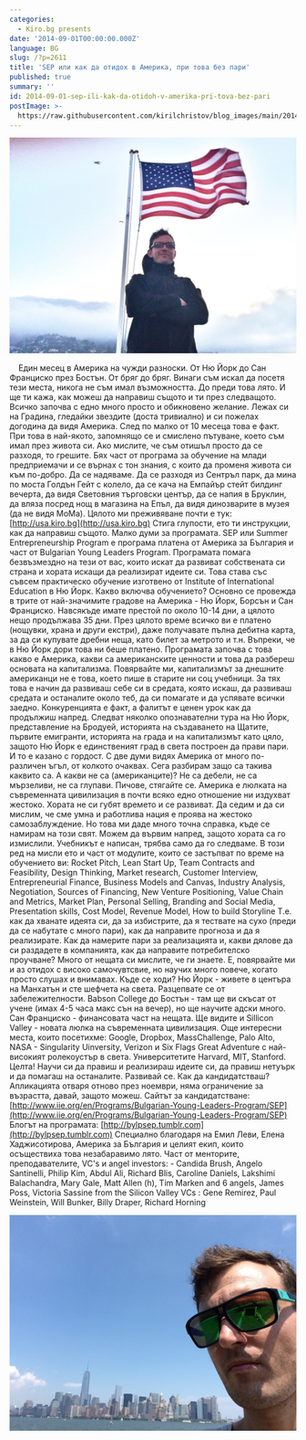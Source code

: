 ```yaml
---
categories:
  - Kiro.bg presents
date: '2014-09-01T00:00:00.000Z'
language: BG
slug: /?p=2611
title: 'SEP или как да отидох в Америка, при това без пари'
published: true
summary: ''
id: 2014-09-01-sep-ili-kak-da-otidoh-v-amerika-pri-tova-bez-pari
postImage: >-
  https://raw.githubusercontent.com/kirilchristov/blog_images/main/2014/09/tumblr_na9c2lKHUr1qfedy2o4_1280.jpg
---
```


![tumblr_na9c2lKHUr1qfedy2o4_1280](https://raw.githubusercontent.com/kirilchristov/blog_images/main/2014/09/tumblr_na9c2lKHUr1qfedy2o4_1280.jpg)

     Един месец в Америка на чужди разноски. От Ню Йорк до Сан Франциско през Бостън. От бряг до бряг. Винаги съм искал да посетя тези места, никога не съм имал възможността. До преди това лято. И ще ти кажа, как можеш да направиш същото и ти през следващото. Всичко започва с едно много просто и обикновено желание. Лежах си на Градина, гледайки звездите (доста тривиално) и си пожелах догодина да видя Америка. След по малко от 10 месеца това е факт. При това в най-якото, запомнящо се и смислено пътуване, което съм имал през живота си. Ако мислите, че съм отишъл просто да се разходя, то грешите. Бях част от програма за обучение на млади предприемачи и се върнах с тон знания, с които да променя живота си към по-добро. Да се надяваме. Да се разходя из Сентръл парк, да мина по моста Голдън Гейт с колело, да се кача на Емпайър стейт билдинг вечерта, да видя Световния търговски център, да се напия в Бруклин, да вляза посред нощ в магазина на Епъл, да видя динозварите в музея (да не видя МоМа). Цялото ми преживяване почти е тук: [http://usa.kiro.bg](http://usa.kiro.bg) Стига глупости, ето ти инструкции, как да направиш същото. Малко думи за програмата. SEP или Summer Entrepreneurship Program е програма платена от Америка за България и част от Bulgarian Young Leaders Program. Програмата помага безвъзмездно на тези от вас, които искат да развиват собствената си страна и хората искащи да реализират идеите си. Това става със съвсем практическо обучение изготвено от Institute of International Education в Ню Йорк. Какво включва обучението? Основно се провежда в трите от най-значимите градове на Америка - Ню Йорк, Борсън и Сан Франциско. Навсякъде имате престой по около 10-14 дни, а цялото нещо продължава 35 дни. През цялото време всичко ви е платено (нощувки, храна и други екстри), даже получавате пълна дебитна карта, за да си купувате дребни неща, като билет за метрото и т.н. Въпреки, че в Ню Йорк дори това ни беше платено. Програмата започва с това какво е Америка, какви са американските ценности и това да разбереш основата на капитализма. Повярвайте ми, капитализмът за днешните американци не е това, което пише в старите ни соц учебници. За тях това е начин да развиваш себе си в средата, която искаш, да развиваш средата и останалите около теб, да си помагате и да успявате всички заедно. Конкуренцията е факт, а фалитът е ценен урок как да продължиш напред. Следват няколко опознавателни тура на Ню Йорк, представление на Бродуей, историята на създаването на Щатите, първите емигранти, историята на града и на капитализмът като цяло, защото Ню Йорк е единственият град в света построен да прави пари. И то е казано с гордост. С две думи видях Америка от много по-различен ъгъл, от колкото очаквах. Сега разбирам защо са такива каквито са. А какви не са (американците)? Не са дебели, не са мързеливи, не са глупави. Пичове, стягайте се. Америка е люлката на съвременната цивилизация в почти всяко едно отношение ни издухват жестоко. Хората не си губят времето и се развиват. Да седим и да си мислим, че сме умна и работлива нация е проява на жестоко самозаблуждение. Но това ми даде много точна справка, къде се намирам на този свят. Можем да вървим напред, защото хората са го измислили. Учебникът е написан, трябва само да го следваме. В този ред на мисли ето и част от модулите, които се застъпват по време на обучението ви: Rocket Pitch, Lean Start Up, Team Contracts and Feasibility, Design Thinking, Market research, Customer Interview, Entrepreneurial Finance, Business Models and Canvas, Industry Analysis, Negotiation, Sources of Financing, New Venture Positioning, Value Chain and Metrics, Market Plan, Personal Selling, Branding and Social Media, Presentation skills, Cost Model, Revenue Model, How to build Storyline T.e. как да хванате идеята си, да за избистрите, да я тествате на сухо (преди да се набутате с много пари), как да направите прогноза и да я реализирате. Как да намерите пари за реализацията и, какви дялове да си раздадете в компанията, как да направите потребителско проучване? Много от нещата си мислите, че ги знаете. Е, повярвайте ми и аз отидох с високо самочувтсвие, но научих много повече, когато просто слушах и внимавах. Къде се ходи? Ню Йорк - живете в центъра на Манхатън и сте шефчета на света. Разцепвате се от забележителности. Babson College до Бостън - там ще ви скъсат от учене (имах 4-5 часа макс сън на вечер), но ще научите адски много. Сан Франциско - финансовата част на нещата. Ще видите и Sillicon Valley - новата люлка на съвременната цивилизация. Още интересни места, които посетихме: Google, Dropbox, MassChallenge, Palо Alto, NASA - Singularity Uinversity, Verizon и Six Flags Great Adventure с най-високият ролекоустър в света. Университетите Harvard, MIT, Stanford. Целта! Научи си да правиш и реализираш идеите си, да правиш нетуърк и да помагаш на останалите. Развивай се. Как да кандидатстваш? Апликацията отваря отново през ноември, няма ограничение за възрастта, давай, защото можеш. Сайтът за кандидатстване: [http://www.iie.org/en/Programs/Bulgarian-Young-Leaders-Program/SEP](http://www.iie.org/en/Programs/Bulgarian-Young-Leaders-Program/SEP) Блогът на програмата: [http://bylpsep.tumblr.com](http://bylpsep.tumblr.com) Специално благодаря на Емил Леви, Елена Хаджисотирова, Америка за България и целият екип, които осъществиха това незабаравимо лято. Част от менторите, преподавателите, VC's и angel investors: - Candida Brush, Angelo Santinelli, Philip Kim, Abdul Ali, Richard Blis, Caroline Daniels, Lakshimi Balachandra, Mary Gale, Matt Allen (h), Tim Marken and 6 angels, James Poss, Victoria Sassine from the Silicon Valley VCs : Gene Remirez, Paul Weinstein, Will Bunker, Billy Draper, Richard Horning   

![tumblr_n8zrtz7HXR1qfedy2o4_1280](https://raw.githubusercontent.com/kirilchristov/blog_images/main/2014/09/tumblr_n8zrtz7HXR1qfedy2o4_1280.jpg)
